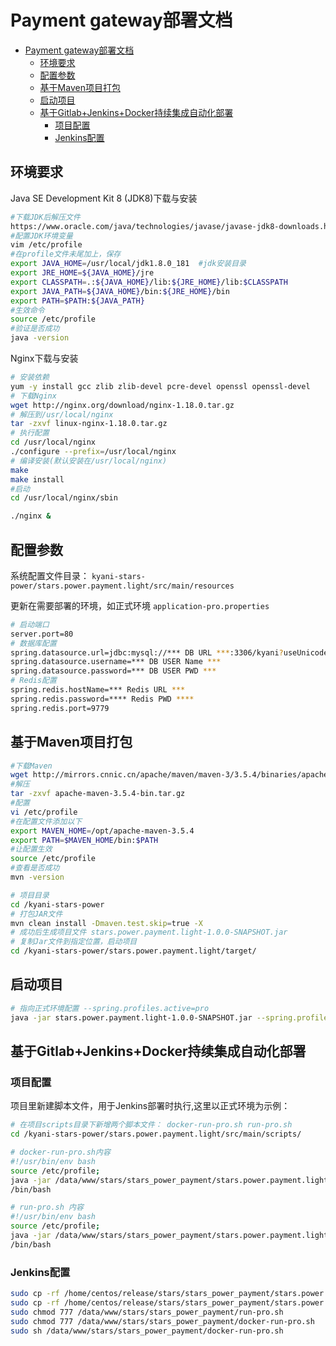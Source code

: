 # Payment gateway部署文档
- [Payment gateway部署文档](#payment-gateway部署文档)
  - [环境要求](#环境要求)
  - [配置参数](#配置参数)
  - [基于Maven项目打包](#基于maven项目打包)
  - [启动项目](#启动项目)
  - [基于Gitlab+Jenkins+Docker持续集成自动化部署](#基于gitlabjenkinsdocker持续集成自动化部署)
    - [项目配置](#项目配置)
    - [Jenkins配置](#jenkins配置)

## 环境要求
Java SE Development Kit 8 (JDK8)下载与安装
```bash
#下载JDK后解压文件
https://www.oracle.com/java/technologies/javase/javase-jdk8-downloads.html
#配置JDK环境变量
vim /etc/profile
#在profile文件未尾加上，保存
export JAVA_HOME=/usr/local/jdk1.8.0_181  #jdk安装目录 
export JRE_HOME=${JAVA_HOME}/jre
export CLASSPATH=.:${JAVA_HOME}/lib:${JRE_HOME}/lib:$CLASSPATH
export JAVA_PATH=${JAVA_HOME}/bin:${JRE_HOME}/bin
export PATH=$PATH:${JAVA_PATH}
#生效命令
source /etc/profile
#验证是否成功
java -version
```
Nginx下载与安装 
```bash
# 安装依赖
yum -y install gcc zlib zlib-devel pcre-devel openssl openssl-devel
# 下载Nginx
wget http://nginx.org/download/nginx-1.18.0.tar.gz
# 解压到/usr/local/nginx
tar -zxvf linux-nginx-1.18.0.tar.gz
# 执行配置
cd /usr/local/nginx
./configure --prefix=/usr/local/nginx
# 编译安装(默认安装在/usr/local/nginx)
make
make install
#启动
cd /usr/local/nginx/sbin

./nginx &
```
## 配置参数
系统配置文件目录：
`kyani-stars-power/stars.power.payment.light/src/main/resources`

更新在需要部署的环境，如正式环境 `application-pro.properties`
```bash
# 启动端口
server.port=80
# 数据库配置
spring.datasource.url=jdbc:mysql://*** DB URL ***:3306/kyani?useUnicode=true&characterEncoding=UTF-8&relaxAutoCommit=true&zeroDateTimeBehavior=convertToNull
spring.datasource.username=*** DB USER Name ***
spring.datasource.password=*** DB USER PWD ***
# Redis配置
spring.redis.hostName=*** Redis URL ***
spring.redis.password=**** Redis PWD ****
spring.redis.port=9779

```
## 基于Maven项目打包
``` bash
#下载Maven
wget http://mirrors.cnnic.cn/apache/maven/maven-3/3.5.4/binaries/apache-maven-3.5.4-bin.tar.gz
#解压
tar -zxvf apache-maven-3.5.4-bin.tar.gz
#配置
vi /etc/profile
#在配置文件添加以下
export MAVEN_HOME=/opt/apache-maven-3.5.4
export PATH=$MAVEN_HOME/bin:$PATH
#让配置生效
source /etc/profile
#查看是否成功
mvn -version
```
``` bash
# 项目目录
cd /kyani-stars-power
# 打包JAR文件
mvn clean install -Dmaven.test.skip=true -X
# 成功后生成项目文件 stars.power.payment.light-1.0.0-SNAPSHOT.jar
# 复制Jar文件到指定位置，启动项目
cd /kyani-stars-power/stars.power.payment.light/target/
```

## 启动项目
```bash
# 指向正式环境配置 --spring.profiles.active=pro
java -jar stars.power.payment.light-1.0.0-SNAPSHOT.jar --spring.profiles.active=pro
```

## 基于Gitlab+Jenkins+Docker持续集成自动化部署
### 项目配置
项目里新建脚本文件，用于Jenkins部署时执行,这里以正式环境为示例：
```bash
# 在项目scripts目录下新增两个脚本文件： docker-run-pro.sh run-pro.sh
cd /kyani-stars-power/stars.power.payment.light/src/main/scripts/

# docker-run-pro.sh内容
#!/usr/bin/env bash
source /etc/profile;
java -jar /data/www/stars/stars_power_payment/stars.power.payment.light-1.0.0-SNAPSHOT.jar --spring.profiles.active=pro
/bin/bash

# run-pro.sh 内容
#!/usr/bin/env bash
source /etc/profile;
java -jar /data/www/stars/stars_power_payment/stars.power.payment.light-1.0.0-SNAPSHOT.jar --spring.profiles.active=pro
/bin/bash
```
### Jenkins配置
```bash
sudo cp -rf /home/centos/release/stars/stars_power_payment/stars.power.payment.light-1.0.0-SNAPSHOT.jar /data/www/stars/stars_power_payment/
sudo cp -rf /home/centos/release/stars/stars_power_payment/stars.power.payment.light-1.0.0-SNAPSHOT-script/stars.power.payment.light-1.0.0-SNAPSHOT/* /data/www/stars/stars_power_payment/
sudo chmod 777 /data/www/stars/stars_power_payment/run-pro.sh
sudo chmod 777 /data/www/stars/stars_power_payment/docker-run-pro.sh
sudo sh /data/www/stars/stars_power_payment/docker-run-pro.sh
```
